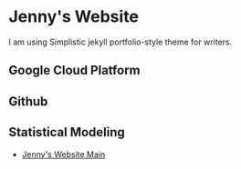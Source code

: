 # Jenny's Website

I am using Simplistic jekyll portfolio-style theme for writers.

## Google Cloud Platform 

## Github 

## Statistical Modeling


- [Jenny's Website Main](https://jennyujin.github.io/)
